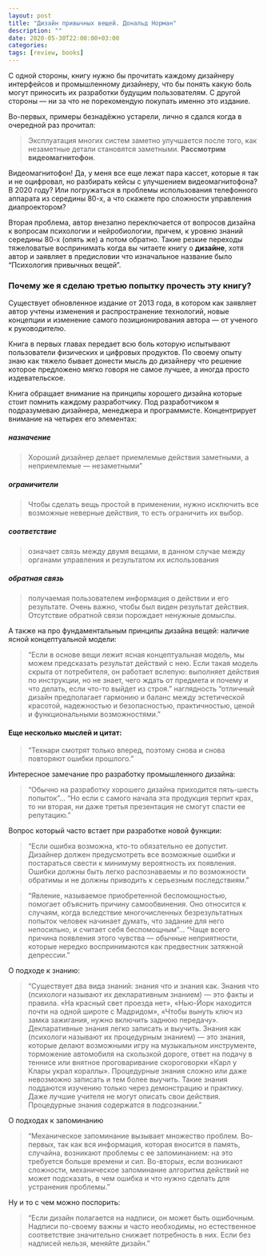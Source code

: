 ```yaml
---
layout: post
title: "Дизайн привычных вещей. Дональд Норман"
description: ""
date: 2020-05-30T22:00:00+03:00
categories:
tags: [review, books]
---
```

С одной стороны, книгу нужно бы прочитать каждому дизайнеру интерфейсов и промышленному дизайнеру, что бы понять какую боль могут приносить их разработки будущим пользователям. С другой стороны — ни за что не порекомендую покупать именно это издание. 
<!--more-->
Во-первых, примеры безнадёжно устарели, лично я сдался когда в очередной раз прочитал:
> Эксплуатация многих систем заметно улучшается после того, как незаметные детали становятся заметными. **Рассмотрим видеомагнитофон**.

Видеомагнитофон!  Да, у меня все еще лежат пара кассет, которые я так и не оцифровал, но разбирать кейсы с улучшением видеомагнитофона? В 2020 году? Или погружаться в проблемы использования телефонного аппарата из середины 80-х, а что скажете про сложности управления диапроектором? 

Вторая проблема, автор внезапно переключается от вопросов дизайна к вопросам психологии и нейробиологии, причем, к уровню знаний середины 80-х (опять же) а потом обратно. Такие резкие переходы тяжеловатые воспринимать когда вы читаете книгу о **дизайне**, хотя автор и заявляет в предисловии что изначальное название было “Психология привычных вещей”.

### Почему же я сделаю третью попытку прочесть эту книгу?
Существует обновленное издание от 2013 года, в котором как заявляет автор учтены изменения и распространение технологий, новые концепции и изменение самого позиционирования автора — от ученого к руководителю.

Книга в первых главах передает всю боль которую испытывают пользователи физических и цифровых продуктов. По своему опыту знаю как тяжело бывает донести мысль до дизайнеру что решение которое предложено мягко говоря не самое лучшее, а иногда просто издевательское.

Книга обращает внимание на принципы хорошего дизайна которые стоит помнить каждому разработчику. Под разработчиком я подразумеваю дизайнера, менеджера и программисте.  Концентрирует внимание  на четырех его элементах: 
##### назначение 
> Хороший дизайнер делает приемлемые действия заметными, а неприемлемые — незаметными”
##### ограничители
> Чтобы сделать вещь простой в применении, нужно исключить все возможные неверные действия, то есть ограничить их выбор.

##### соответствие
> означает связь между двумя вещами, в данном случае между органами управления и результатом их использования

##### обратная связь
> получаемая пользователем информация о действии и его результате. Очень важно, чтобы был виден результат действия. Отсутствие обратной связи порождает ненужные домыслы.

А также на про фундаментальным принципы дизайна вещей: 
наличие ясной концептуальной модели:
>  “Если в основе вещи лежит ясная концептуальная модель, мы можем предсказать результат действий с нею. Если такая модель скрыта от потребителя, он работает вслепую: выполняет действия по инструкции, но не знает, чего ждать от предмета и почему и что делать, если что-то выйдет из строя.”
наглядность
> “отличный дизайн предполагает гармонию и баланс между эстетической красотой, надежностью и безопасностью, практичностью, ценой и функциональными возможностями.”
#### Еще несколько мыслей и цитат:
> “Технари смотрят только вперед, поэтому снова и снова повторяют ошибки прошлого.”

Интересное замечание про разработку промышленного дизайна:
> “Обычно на разработку хорошего дизайна приходится пять-шесть попыток”… “Но если с самого начала эта продукция терпит крах, то ни вторая, ни даже третья презентация не смогут спасти ее репутацию.”


Вопрос который часто встает при разработке новой функции:

> “Если ошибка возможна, кто-то обязательно ее допустит. Дизайнер должен предусмотреть все возможные ошибки и постараться свести к минимуму вероятность их появления. Ошибки должны быть легко распознаваемы и по возможности обратимы и не должны приводить к серьезным последствиям.”

> “Явление, называемое приобретенной беспомощностью, помогает объяснить причину самообвинения. Оно относится к случаям, когда вследствие многочисленных безрезультатных попыток человек начинает думать, что задание для него непосильно, и считает себя беспомощным”… “Чаще всего причина появления этого чувства — обычные неприятности, которые нередко воспринимаются как предвестник затяжной депрессии.”


О подходе к знанию:

> “Существует два вида знаний: знания что и знания как. Знания что (психологи называют их декларативным знанием) — это факты и правила. «На красный свет проезда нет», «Нью-Йорк находится почти на одной широте с Мадридом», «Чтобы вынуть ключ из замка зажигания, нужно включить заднюю передачу». Декларативные знания легко записать и выучить. Знания как (психологи называют их процедурным знанием) — это знания, которые делают возможными игру на музыкальном инструменте, торможение автомобиля на скользкой дороге, ответ на подачу в теннисе или внятное проговаривание скороговорки «Карл у Клары украл кораллы». Процедурные знания сложно или даже невозможно записать и тем более выучить. Такие знания поддаются изучению только через демонстрацию и практику. Даже лучшие учителя не могут описать свои действия. Процедурные знания содержатся в подсознании.”

О подходах к запоминанию 

> “Механическое запоминание вызывает множество проблем. Во-первых, так как вся информация, которая вносится в память, случайна, возникают проблемы с ее запоминанием: на это требуется больше времени и сил. Во-вторых, если возникают сложности, механическое запоминание алгоритма действий не может подсказать, в чем ошибка и что нужно сделать для устранения проблемы.”

Ну и то с чем можно поспорить:

> “Если дизайн полагается на надписи, он может быть ошибочным. Надписи по-своему важны и часто необходимы, но естественное соответствие значительно снижает потребность в них. Если без надписей нельзя, меняйте дизайн.”